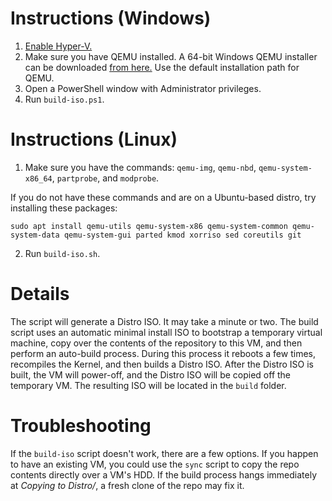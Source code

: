 # Instructions (Windows)
1. [Enable Hyper-V.](https://docs.microsoft.com/en-us/virtualization/hyper-v-on-windows/quick-start/enable-hyper-v#enable-the-hyper-v-role-through-settings)
2. Make sure you have QEMU installed. A 64-bit Windows QEMU installer can be downloaded [from here.](https://qemu.weilnetz.de/w64/) Use the default installation path for QEMU.
3. Open a PowerShell window with Administrator privileges.
4. Run `build-iso.ps1`.

# Instructions (Linux)
1. Make sure you have the commands: `qemu-img`, `qemu-nbd`, `qemu-system-x86_64`, `partprobe`, and `modprobe`.

If you do not have these commands and are on a Ubuntu-based distro, try installing these packages:

`sudo apt install qemu-utils qemu-system-x86 qemu-system-common qemu-system-data qemu-system-gui parted kmod xorriso sed coreutils git`

2. Run `build-iso.sh`.

# Details
The script will generate a Distro ISO. It may take a minute or two. The build script uses an automatic minimal install ISO to bootstrap a temporary virtual machine, copy over the contents of the repository to this VM, and then perform an auto-build process. During this process it reboots a few times, recompiles the Kernel, and then builds a Distro ISO. After the Distro ISO is built, the VM will power-off, and the Distro ISO will be copied off the temporary VM. The resulting ISO will be located in the `build` folder.

# Troubleshooting
If the `build-iso` script doesn't work, there are a few options. If you happen to have an existing VM, you could use the `sync` script to copy the repo contents directly over a VM's HDD. If the build process hangs immediately at _Copying to Distro/_, a fresh clone of the repo may fix it.